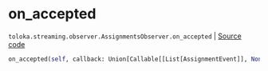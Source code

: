 # on_accepted
`toloka.streaming.observer.AssignmentsObserver.on_accepted` | [Source code](https://github.com/Toloka/toloka-kit/blob/v0.1.26/src/streaming/observer.py#L389)

```python
on_accepted(self, callback: Union[Callable[[List[AssignmentEvent]], None], Callable[[List[AssignmentEvent]], Awaitable[None]]])
```

